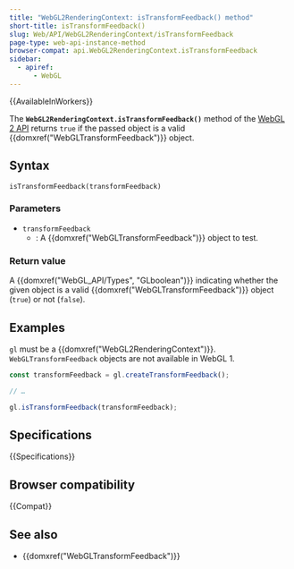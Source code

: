 ```yaml
---
title: "WebGL2RenderingContext: isTransformFeedback() method"
short-title: isTransformFeedback()
slug: Web/API/WebGL2RenderingContext/isTransformFeedback
page-type: web-api-instance-method
browser-compat: api.WebGL2RenderingContext.isTransformFeedback
sidebar:
  - apiref:
      - WebGL
---
```


{{AvailableInWorkers}}

The **`WebGL2RenderingContext.isTransformFeedback()`** method
of the [WebGL 2 API](/en-US/docs/Web/API/WebGL_API) returns `true`
if the passed object is a valid {{domxref("WebGLTransformFeedback")}} object.

## Syntax

```js-nolint
isTransformFeedback(transformFeedback)
```

### Parameters

- `transformFeedback`
  - : A {{domxref("WebGLTransformFeedback")}} object to test.

### Return value

A {{domxref("WebGL_API/Types", "GLboolean")}} indicating whether the given object is a valid
{{domxref("WebGLTransformFeedback")}} object (`true`) or not
(`false`).

## Examples

`gl` must be a {{domxref("WebGL2RenderingContext")}}.
`WebGLTransformFeedback` objects are not available in WebGL 1.

```js
const transformFeedback = gl.createTransformFeedback();

// …

gl.isTransformFeedback(transformFeedback);
```

## Specifications

{{Specifications}}

## Browser compatibility

{{Compat}}

## See also

- {{domxref("WebGLTransformFeedback")}}
